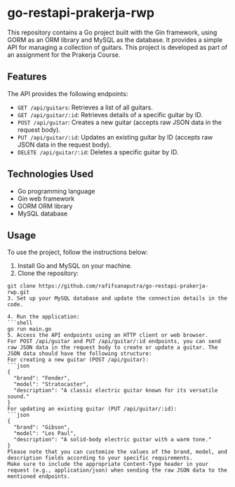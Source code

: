 # go-restapi-prakerja-rwp

This repository contains a Go project built with the Gin framework, using GORM as an ORM library and MySQL as the database. It provides a simple API for managing a collection of guitars. This project is developed as part of an assignment for the Prakerja Course.

## Features

The API provides the following endpoints:

- `GET /api/guitars`: Retrieves a list of all guitars.
- `GET /api/guitar/:id`: Retrieves details of a specific guitar by ID.
- `POST /api/guitar`: Creates a new guitar (accepts raw JSON data in the request body).
- `PUT /api/guitar/:id`: Updates an existing guitar by ID (accepts raw JSON data in the request body).
- `DELETE /api/guitar/:id`: Deletes a specific guitar by ID.

## Technologies Used

- Go programming language
- Gin web framework
- GORM ORM library
- MySQL database

## Usage

To use the project, follow the instructions below:

1. Install Go and MySQL on your machine.
2. Clone the repository:
  ```shell
  git clone https://github.com/rafifsanaputra/go-restapi-prakerja-rwp.git
3. Set up your MySQL database and update the connection details in the code.

4. Run the application:
  ```shell
  go run main.go
5. Access the API endpoints using an HTTP client or web browser.
For POST /api/guitar and PUT /api/guitar/:id endpoints, you can send raw JSON data in the request body to create or update a guitar. The JSON data should have the following structure:
For creating a new guitar (POST /api/guitar):
  ```json
  {
    "brand": "Fender",
    "model": "Stratocaster",
    "description": "A classic electric guitar known for its versatile sound."
  }
For updating an existing guitar (PUT /api/guitar/:id):
  ```json
  {
    "brand": "Gibson",
    "model": "Les Paul",
    "description": "A solid-body electric guitar with a warm tone."
  }
Please note that you can customize the values of the brand, model, and description fields according to your specific requirements.
Make sure to include the appropriate Content-Type header in your request (e.g., application/json) when sending the raw JSON data to the mentioned endpoints.